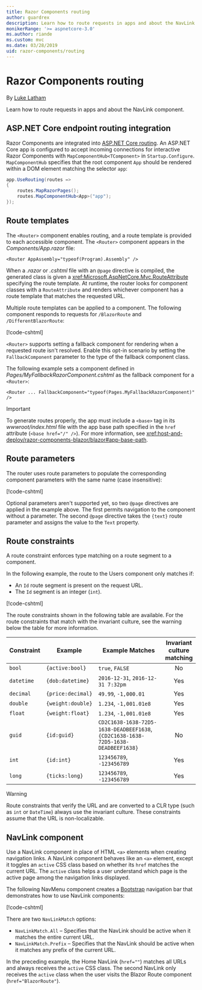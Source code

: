 ```yaml
---
title: Razor Components routing
author: guardrex
description: Learn how to route requests in apps and about the NavLink component.
monikerRange: '>= aspnetcore-3.0'
ms.author: riande
ms.custom: mvc
ms.date: 03/28/2019
uid: razor-components/routing
---
```

# Razor Components routing

By [Luke Latham](https://github.com/guardrex)

Learn how to route requests in apps and about the NavLink component.

## ASP.NET Core endpoint routing integration

Razor Components are integrated into [ASP.NET Core routing](xref:fundamentals/routing). An ASP.NET Core app is configured to accept incoming connections for interactive Razor Components with `MapComponentHub<TComponent>` in `Startup.Configure`. `MapComponentHub` specifies that the root component `App` should be rendered within a DOM element matching the selector `app`:

```csharp
app.UseRouting(routes =>
{
    routes.MapRazorPages();
    routes.MapComponentHub<App>("app");
});
```

## Route templates

The `<Router>` component enables routing, and a route template is provided to each accessible component. The `<Router>` component appears in the *Components/App.razor* file:

```cshtml
<Router AppAssembly="typeof(Program).Assembly" />
```

When a *.razor* or *.cshtml* file with an `@page` directive is compiled, the generated class is given a <xref:Microsoft.AspNetCore.Mvc.RouteAttribute> specifying the route template. At runtime, the router looks for component classes with a `RouteAttribute` and renders whichever component has a route template that matches the requested URL.

Multiple route templates can be applied to a component. The following component responds to requests for `/BlazorRoute` and `/DifferentBlazorRoute`:

[!code-cshtml[](common/samples/3.x/BlazorSample/Pages/BlazorRoute.cshtml?name=snippet_BlazorRoute&highlight=1-2)]

`<Router>` supports setting a fallback component for rendering when a requested route isn't resolved. Enable this opt-in scenario by setting the `FallbackComponent` parameter to the type of the fallback component class.

The following example sets a component defined in *Pages/MyFallbackRazorComponent.cshtml* as the fallback component for a `<Router>`:

```cshtml
<Router ... FallbackComponent="typeof(Pages.MyFallbackRazorComponent)" />
```

> [!IMPORTANT]
> To generate routes properly, the app must include a `<base>` tag in its *wwwroot/index.html* file with the app base path specified in the `href` attribute (`<base href="/" />`). For more information, see <xref:host-and-deploy/razor-components-blazor/blazor#app-base-path>.

## Route parameters

The router uses route parameters to populate the corresponding component parameters with the same name (case insensitive):

[!code-cshtml[](common/samples/3.x/BlazorSample/Pages/RouteParameter.cshtml?name=snippet_RouteParameter&highlight=2,7-8)]

Optional parameters aren't supported yet, so two `@page` directives are applied in the example above. The first permits navigation to the component without a parameter. The second `@page` directive takes the `{text}` route parameter and assigns the value to the `Text` property.

## Route constraints

A route constraint enforces type matching on a route segment to a component.

In the following example, the route to the Users component only matches if:

* An `Id` route segment is present on the request URL.
* The `Id` segment is an integer (`int`).

[!code-cshtml[](routing/samples_snapshot/3.x/Constraint.cshtml?highlight=1)]

The route constraints shown in the following table are available. For the route constraints that match with the invariant culture, see the warning below the table for more information.

| Constraint | Example           | Example Matches                                                                  | Invariant<br>culture<br>matching |
| ---------- | ----------------- | -------------------------------------------------------------------------------- | :------------------------------: |
| `bool`     | `{active:bool}`   | `true`, `FALSE`                                                                  | No                               |
| `datetime` | `{dob:datetime}`  | `2016-12-31`, `2016-12-31 7:32pm`                                                | Yes                              |
| `decimal`  | `{price:decimal}` | `49.99`, `-1,000.01`                                                             | Yes                              |
| `double`   | `{weight:double}` | `1.234`, `-1,001.01e8`                                                           | Yes                              |
| `float`    | `{weight:float}`  | `1.234`, `-1,001.01e8`                                                           | Yes                              |
| `guid`     | `{id:guid}`       | `CD2C1638-1638-72D5-1638-DEADBEEF1638`, `{CD2C1638-1638-72D5-1638-DEADBEEF1638}` | No                               |
| `int`      | `{id:int}`        | `123456789`, `-123456789`                                                        | Yes                              |
| `long`     | `{ticks:long}`    | `123456789`, `-123456789`                                                        | Yes                              |

> [!WARNING]
> Route constraints that verify the URL and are converted to a CLR type (such as `int` or `DateTime`) always use the invariant culture. These constraints assume that the URL is non-localizable.

## NavLink component

Use a NavLink component in place of HTML `<a>` elements when creating navigation links. A NavLink component behaves like an `<a>` element, except it toggles an `active` CSS class based on whether its `href` matches the current URL. The `active` class helps a user understand which page is the active page among the navigation links displayed.

The following NavMenu component creates a [Bootstrap](https://getbootstrap.com/docs/) navigation bar that demonstrates how to use NavLink components:

[!code-cshtml[](common/samples/3.x/BlazorSample/Shared/NavMenu.cshtml?name=snippet_NavLinks&highlight=4-6,9-11)]

There are two `NavLinkMatch` options:

* `NavLinkMatch.All` &ndash; Specifies that the NavLink should be active when it matches the entire current URL.
* `NavLinkMatch.Prefix` &ndash; Specifies that the NavLink should be active when it matches any prefix of the current URL.

In the preceding example, the Home NavLink (`href=""`) matches all URLs and always receives the `active` CSS class. The second NavLink only receives the `active` class when the user visits the Blazor Route component (`href="BlazorRoute"`).
